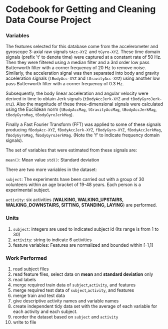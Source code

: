 # Codebook for Getting and Cleaning Data Course Project

### Variables 
The features selected for this database come from the accelerometer and gyroscope 3-axial raw signals `tAcc-XYZ `and `tGyro-XYZ`. These time domain signals (prefix 't' to denote time) were captured at a constant rate of 50 Hz. Then they were filtered using a median filter and a 3rd order low pass Butterworth filter with a corner frequency of 20 Hz to remove noise. Similarly, the acceleration signal was then separated into body and gravity acceleration signals (`tBodyAcc-XYZ` and `tGravityAcc-XYZ`) using another low pass Butterworth filter with a corner frequency of 0.3 Hz. 

Subsequently, the body linear acceleration and angular velocity were derived in time to obtain Jerk signals (`tBodyAccJerk-XYZ` and `tBodyGyroJerk-XYZ`). Also the magnitude of these three-dimensional signals were calculated using the Euclidean norm (`tBodyAccMag`, `tGravityAccMag`, `tBodyAccJerkMag`, `tBodyGyroMag`, `tBodyGyroJerkMag`). 

Finally a Fast Fourier Transform (FFT) was applied to some of these signals producing `fBodyAcc-XYZ`, `fBodyAccJerk-XYZ`, `fBodyGyro-XYZ`, `fBodyAccJerkMag`, `fBodyGyroMag`, `fBodyGyroJerkMag`. (Note the 'f' to indicate frequency domain signals). 

The set of variables that were estimated from these signals are: 

`mean()`: Mean value
`std()`: Standard deviation

There are two more variables in the dataset:

`subject`: The experiments have been carried out with a group of 30 volunteers within an age bracket of 19-48 years. Each person is a experimental subject.

`activity`: six activities (**WALKING, WALKING_UPSTAIRS, WALKING_DOWNSTAIRS, SITTING, STANDING, LAYING**) are performed.

### Units
1. `subject`: integers are used to indicated subject id (Its range is from 1 to 30)
2. `activity`: string to indicate 6 activities
3. feature variables: Features are normalized and bounded within [-1,1]


### Work Performed

1. read subject files
2. read feature files, select data on **mean** and **standard deviation** only
3. read labels
4. merge required train data of `subject`,`activity`, and features
5. merge required test data of `subject`,`activity`, and features
6. merge train and test data
7. give descriptive activity names and variable names
8. create independent tidy data set with the average of each variable for each activity and each subject.
9. reorder the dataset based on `subject` and `activity`
9. write to file


